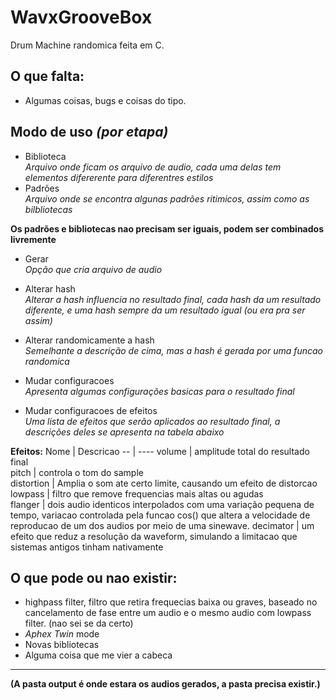 # WavxGrooveBox
 Drum Machine randomica feita em C.

## O que falta:
- Algumas coisas, bugs e coisas do tipo.

## Modo de uso *(por etapa)*
- Biblioteca<br />
*Arquivo onde ficam os arquivo de audio, cada uma delas tem elementos difererente para diferentres estilos*<br />
- Padrões<br />
*Arquivo onde se encontra algunas padrões ritimicos, assim como as bilbliotecas*<br />

**Os padrões e bibliotecas nao precisam ser iguais, podem ser combinados livremente**<br />

- Gerar<br />
*Opção que cria arquivo de audio*<br />

- Alterar hash<br />
*Alterar a hash influencia no resultado final, cada hash da um resultado diferente, e uma hash sempre da um resultado igual (ou era pra ser assim)*<br />

- Alterar randomicamente a hash<br />
*Semelhante a descrição de cima, mas a hash é gerada por uma funcao randomica*<br />

- Mudar configuracoes<br />
*Apresenta algumas configurações basicas para o resultado final*<br />

- Mudar configuracoes de efeitos<br />
*Uma lista de efeitos que serão aplicados ao resultado final, a descrições deles se apresenta na tabela abaixo*<br />

**Efeitos:**
Nome | Descricao 
-- | ---- 
volume | amplitude total do resultado final  
pitch | controla o tom do sample  
distortion | Amplia o som ate certo limite, causando um efeito de distorcao
lowpass | filtro que remove frequencias mais altas ou agudas    
flanger | dois audio identicos interpolados com uma variação pequena de tempo, variacao controlada pela funcao cos() que altera a velocidade de reproducao de um dos audios por meio de uma sinewave.
decimator | um efeito que reduz a resolução da waveform, simulando a limitacao que sistemas antigos tinham nativamente


## O que pode ou nao existir:
- highpass filter, filtro que retira frequecias baixa ou graves, baseado no cancelamento de fase entre um audio e o mesmo audio com lowpass filter. (nao sei se da certo)
- *Aphex Twin* mode
- Novas bibliotecas
- Alguma coisa que me vier a cabeca
---
**(A pasta output é onde estara os audios gerados, a pasta precisa existir.)**

